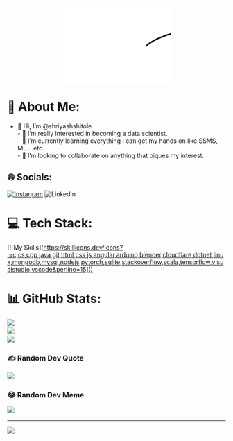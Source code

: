 <div align="center">
<img src="https://github.com/InTruder-Sec/InTruder-Sec/blob/main/svg.svg" align="center" style="width: 50%" />
</div> 


# 💫 About Me:
- 👋 Hi, I’m @shriyashshitole<br>- 👀 I’m really interested in becoming a data scientist.<br>- 🌱 I’m currently learning everything I can get my hands on like SSMS, ML....etc.<br>- 💞️ I’m looking to collaborate on anything that piques my interest.


## 🌐 Socials:
[![Instagram](https://img.shields.io/badge/Instagram-%23E4405F.svg?logo=Instagram&logoColor=white)](https://instagram.com/shriyashshitole) ![LinkedIn](https://img.shields.io/badge/LinkedIn-%230077B5.svg?logo=linkedin&logoColor=white)

# 💻 Tech Stack:
[![My Skills](https://skillicons.dev/icons?i=c,cs,cpp,java,git,html,css,js,angular,arduino,blender,cloudflare,dotnet,linux,mongodb,mysql,nodejs,pytorch,sqlite,stackoverflow,scala,tensorflow,visualstudio,vscode&perline=15]()

# 📊 GitHub Stats:
![](https://github-readme-stats.vercel.app/api?username=shriyashshitole&theme=react&hide_border=false&include_all_commits=true&count_private=true)<br/>
![](https://github-readme-streak-stats.herokuapp.com/?user=shriyashshitole&theme=react&hide_border=false)<br/>
![](https://github-readme-stats.vercel.app/api/top-langs/?username=shriyashshitole&theme=react&hide_border=false&include_all_commits=true&count_private=true&layout=compact)

### ✍️ Random Dev Quote
![](https://quotes-github-readme.vercel.app/api?type=horizontal&theme=radical)

### 😂 Random Dev Meme
<img src='https://randommeme-five.vercel.app/' style="height: 400px;"/>

---
[![](https://visitcount.itsvg.in/api?id=shriyashshitole&icon=0&color=0)](https://visitcount.itsvg.in)

<!-- -->
